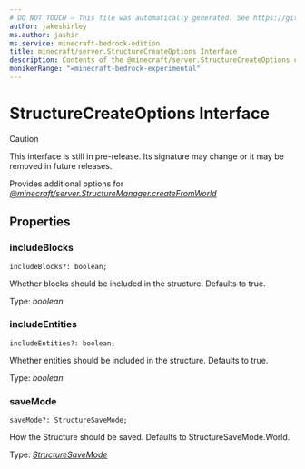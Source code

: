 ```yaml
---
# DO NOT TOUCH — This file was automatically generated. See https://github.com/mojang/minecraftapidocsgenerator to modify descriptions, examples, etc.
author: jakeshirley
ms.author: jashir
ms.service: minecraft-bedrock-edition
title: minecraft/server.StructureCreateOptions Interface
description: Contents of the @minecraft/server.StructureCreateOptions class.
monikerRange: "=minecraft-bedrock-experimental"
---
```

# StructureCreateOptions Interface

> [!CAUTION]
> This interface is still in pre-release.  Its signature may change or it may be removed in future releases.

Provides additional options for [*@minecraft/server.StructureManager.createFromWorld*](../../minecraft/server/StructureManager.md#createfromworld)

## Properties

### **includeBlocks**
`includeBlocks?: boolean;`

Whether blocks should be included in the structure. Defaults to true.

Type: *boolean*

### **includeEntities**
`includeEntities?: boolean;`

Whether entities should be included in the structure. Defaults to true.

Type: *boolean*

### **saveMode**
`saveMode?: StructureSaveMode;`

How the Structure should be saved. Defaults to StructureSaveMode.World.

Type: [*StructureSaveMode*](StructureSaveMode.md)
